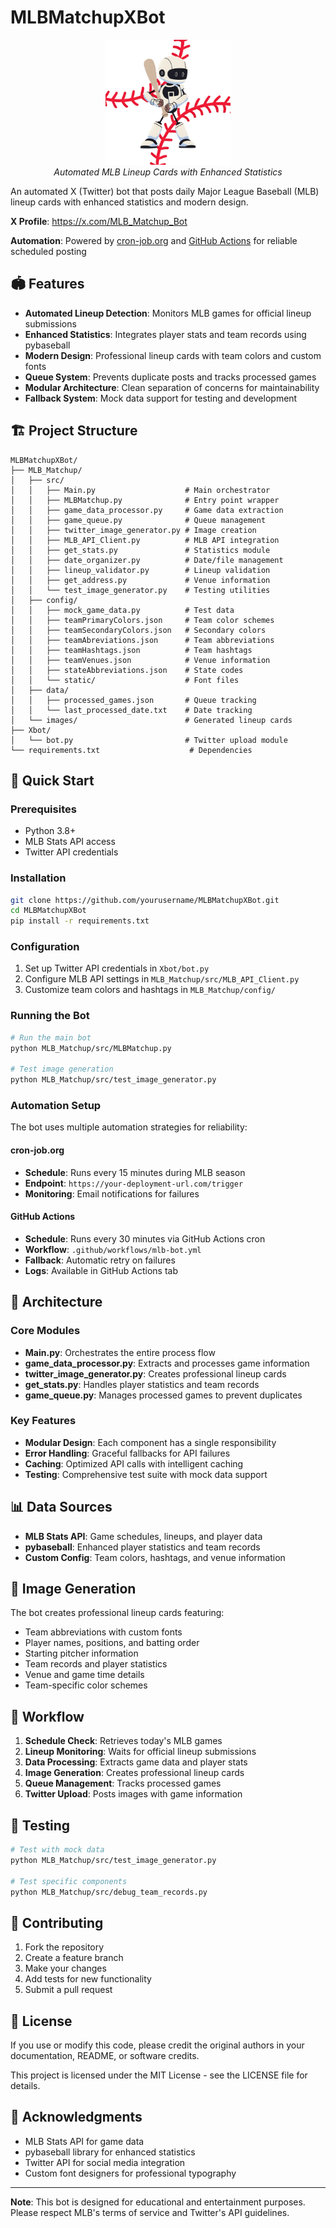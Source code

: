 # MLBMatchupXBot

<div align="center">
  <img src="MLB_Matchup/images/logo/MLBMatchupBotLogo.png" alt="MLBMatchupXBot Logo" width="200"/>
  <br>
  <em>Automated MLB Lineup Cards with Enhanced Statistics</em>
</div>

An automated X (Twitter) bot that posts daily Major League Baseball (MLB) lineup cards with enhanced statistics and modern design.

**X Profile**: https://x.com/MLB_Matchup_Bot

**Automation**: Powered by [cron-job.org](https://cron-job.org) and [GitHub Actions](https://github.com/features/actions) for reliable scheduled posting

## 🏟️ Features

- **Automated Lineup Detection**: Monitors MLB games for official lineup submissions
- **Enhanced Statistics**: Integrates player stats and team records using pybaseball
- **Modern Design**: Professional lineup cards with team colors and custom fonts
- **Queue System**: Prevents duplicate posts and tracks processed games
- **Modular Architecture**: Clean separation of concerns for maintainability
- **Fallback System**: Mock data support for testing and development

## 🏗️ Project Structure

```
MLBMatchupXBot/
├── MLB_Matchup/
│   ├── src/
│   │   ├── Main.py                    # Main orchestrator
│   │   ├── MLBMatchup.py              # Entry point wrapper
│   │   ├── game_data_processor.py     # Game data extraction
│   │   ├── game_queue.py              # Queue management
│   │   ├── twitter_image_generator.py # Image creation
│   │   ├── MLB_API_Client.py          # MLB API integration
│   │   ├── get_stats.py               # Statistics module
│   │   ├── date_organizer.py          # Date/file management
│   │   ├── lineup_validator.py        # Lineup validation
│   │   ├── get_address.py             # Venue information
│   │   └── test_image_generator.py    # Testing utilities
│   ├── config/
│   │   ├── mock_game_data.py          # Test data
│   │   ├── teamPrimaryColors.json     # Team color schemes
│   │   ├── teamSecondaryColors.json   # Secondary colors
│   │   ├── teamAbreviations.json      # Team abbreviations
│   │   ├── teamHashtags.json          # Team hashtags
│   │   ├── teamVenues.json            # Venue information
│   │   ├── stateAbbreviations.json    # State codes
│   │   └── static/                    # Font files
│   ├── data/
│   │   ├── processed_games.json       # Queue tracking
│   │   └── last_processed_date.txt    # Date tracking
│   └── images/                        # Generated lineup cards
├── Xbot/
│   └── bot.py                         # Twitter upload module
└── requirements.txt                    # Dependencies
```

## 🚀 Quick Start

### Prerequisites
- Python 3.8+
- MLB Stats API access
- Twitter API credentials

### Installation
```bash
git clone https://github.com/yourusername/MLBMatchupXBot.git
cd MLBMatchupXBot
pip install -r requirements.txt
```

### Configuration
1. Set up Twitter API credentials in `Xbot/bot.py`
2. Configure MLB API settings in `MLB_Matchup/src/MLB_API_Client.py`
3. Customize team colors and hashtags in `MLB_Matchup/config/`

### Running the Bot
```bash
# Run the main bot
python MLB_Matchup/src/MLBMatchup.py

# Test image generation
python MLB_Matchup/src/test_image_generator.py
```

### Automation Setup
The bot uses multiple automation strategies for reliability:

#### cron-job.org
- **Schedule**: Runs every 15 minutes during MLB season
- **Endpoint**: `https://your-deployment-url.com/trigger`
- **Monitoring**: Email notifications for failures

#### GitHub Actions
- **Schedule**: Runs every 30 minutes via GitHub Actions cron
- **Workflow**: `.github/workflows/mlb-bot.yml`
- **Fallback**: Automatic retry on failures
- **Logs**: Available in GitHub Actions tab

## 🔧 Architecture

### Core Modules

- **Main.py**: Orchestrates the entire process flow
- **game_data_processor.py**: Extracts and processes game information
- **twitter_image_generator.py**: Creates professional lineup cards
- **get_stats.py**: Handles player statistics and team records
- **game_queue.py**: Manages processed games to prevent duplicates

### Key Features

- **Modular Design**: Each component has a single responsibility
- **Error Handling**: Graceful fallbacks for API failures
- **Caching**: Optimized API calls with intelligent caching
- **Testing**: Comprehensive test suite with mock data support

## 📊 Data Sources

- **MLB Stats API**: Game schedules, lineups, and player data
- **pybaseball**: Enhanced player statistics and team records
- **Custom Config**: Team colors, hashtags, and venue information

## 🎨 Image Generation

The bot creates professional lineup cards featuring:
- Team abbreviations with custom fonts
- Player names, positions, and batting order
- Starting pitcher information
- Team records and player statistics
- Venue and game time details
- Team-specific color schemes

## 🔄 Workflow

1. **Schedule Check**: Retrieves today's MLB games
2. **Lineup Monitoring**: Waits for official lineup submissions
3. **Data Processing**: Extracts game data and player stats
4. **Image Generation**: Creates professional lineup cards
5. **Queue Management**: Tracks processed games
6. **Twitter Upload**: Posts images with game information

## 🧪 Testing

```bash
# Test with mock data
python MLB_Matchup/src/test_image_generator.py

# Test specific components
python MLB_Matchup/src/debug_team_records.py
```

## 🤝 Contributing

1. Fork the repository
2. Create a feature branch
3. Make your changes
4. Add tests for new functionality
5. Submit a pull request

## 📝 License
If you use or modify this code, please credit the original authors in your documentation, README, or software credits.

This project is licensed under the MIT License - see the LICENSE file for details.

## 🙏 Acknowledgments

- MLB Stats API for game data
- pybaseball library for enhanced statistics
- Twitter API for social media integration
- Custom font designers for professional typography

---

**Note**: This bot is designed for educational and entertainment purposes. Please respect MLB's terms of service and Twitter's API guidelines.
